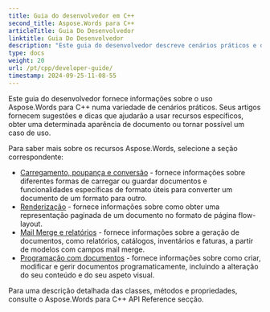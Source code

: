 ```yaml
---
title: Guia do desenvolvedor em C++
second_title: Aspose.Words para C++
articleTitle: Guia Do Desenvolvedor
linktitle: Guia Do Desenvolvedor
description: "Este guia do desenvolvedor descreve cenários práticos e dicas para ajudá-lo a usar Aspose.Words para C++ características, alcançar uma certa aparência de documento ou tornar possível um caso de uso."
type: docs
weight: 20
url: /pt/cpp/developer-guide/
timestamp: 2024-09-25-11-08-55
---
```


Este guia do desenvolvedor fornece informações sobre o uso Aspose.Words para C++ numa variedade de cenários práticos. Seus artigos fornecem sugestões e dicas que ajudarão a usar recursos específicos, obter uma determinada aparência de documento ou tornar possível um caso de uso.

Para saber mais sobre os recursos Aspose.Words, selecione a seção correspondente:

- [Carregamento, poupança e conversão](/words/cpp/loading-saving-and-converting/) - fornece informações sobre diferentes formas de carregar ou guardar documentos e funcionalidades específicas de formato úteis para converter um documento de um formato para outro.
- [Renderização](/words/cpp/rendering/) - fornece informações sobre como obter uma representação paginada de um documento no formato de página flow-layout.
- [Mail Merge e relatórios](/words/cpp/mail-merge-and-reporting/) - fornece informações sobre a geração de documentos, como relatórios, catálogos, inventários e faturas, a partir de modelos com campos mail merge.
- [Programação com documentos](/words/cpp/programming-with-documents/) - fornece informações sobre como criar, modificar e gerir documentos programaticamente, incluindo a alteração do seu conteúdo e do seu aspeto visual.

Para uma descrição detalhada das classes, métodos e propriedades, consulte o Aspose.Words para C++ API Reference secção.
